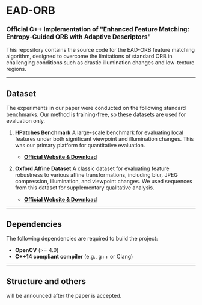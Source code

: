 # EAD-ORB
### Official C++ Implementation of "Enhanced Feature Matching: Entropy-Guided ORB with Adaptive Descriptors"


This repository contains the source code for the EAD-ORB feature matching algorithm, designed to overcome the limitations of standard ORB in challenging conditions such as drastic illumination changes and low-texture regions.

---

## Dataset
The experiments in our paper were conducted on the following standard benchmarks. Our method is training-free, so these datasets are used for evaluation only.

1.  **HPatches Benchmark** A large-scale benchmark for evaluating local features under both significant viewpoint and illumination changes. This was our primary platform for quantitative evaluation.
    * **[Official Website & Download](https://hpatches.github.io/)**

2.  **Oxford Affine Dataset** A classic dataset for evaluating feature robustness to various affine transformations, including blur, JPEG compression, illumination, and viewpoint changes. We used sequences from this dataset for supplementary qualitative analysis.
    * **[Official Website & Download](https://www.robots.ox.ac.uk/~vgg/data/affine/)**


---

## Dependencies

The following dependencies are required to build the project:

* **OpenCV** (>= 4.0)
* **C++14 compliant compiler** (e.g., g++ or Clang)

---

## Structure and others

will be announced after the paper is accepted.
